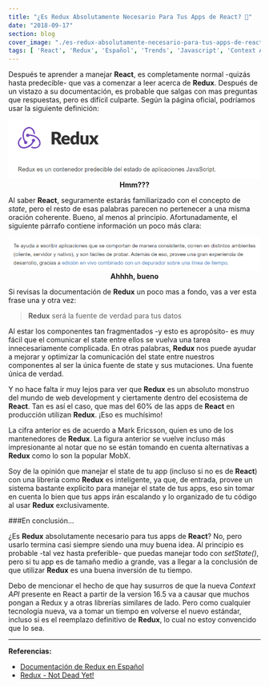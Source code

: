 ```yaml
---
title: "¿Es Redux Absolutamente Necesario Para Tus Apps de React? 🤔"
date: "2018-09-17"
section: blog
cover_image: "./es-redux-absolutamente-necesario-para-tus-apps-de-react.jpg"
tags: [ 'React', 'Redux', 'Español', 'Trends', 'Javascript', 'Context API' ]
---
```


Después te aprender a manejar <span class="react">**React**</span>, es completamente normal -quizás hasta predecible- que vas a comenzar a leer acerca de <span class="redux">**Redux**</span>. Después de un vistazo a su documentación, es probable que salgas con mas preguntas que respuestas, pero es difícil culparte. Según la página oficial, podríamos usar la siguiente definición:

<p style="text-align: center; font-weight: 700;"><img src="./redux-definicion-1.png" alt="Redux definición 1" /> Hmm??? </p>

Al saber <span class="react">**React**</span>, seguramente estarás familiarizado con el concepto de *state*, pero el resto de esas palabras parecen no pertenecer a una misma oración coherente. Bueno, al menos al principio. Afortunadamente, el siguiente párrafo contiene información un poco más clara:

<p style="text-align: center; font-weight: 700;"><img src="./redux-definicion-2.png" alt="Redux definición 2" /> Ahhhh, bueno </p>

Si revisas la documentación de <span class="redux">**Redux**</span> un poco mas a fondo, vas a ver esta frase una y otra vez:

><span class="redux">**Redux**</span> será la fuente de verdad para tus datos

Al estar los componentes tan fragmentados -y esto es apropósito- es muy fácil que el comunicar el state entre ellos se vuelva una tarea innecesariamente complicada. En otras palabras, <span class="redux">**Redux**</span> nos puede ayudar a mejorar y optimizar la comunicación del state entre nuestros componentes al ser la única fuente de state y sus mutaciones. Una fuente única de verdad.

Y no hace falta ir muy lejos para ver que <span class="redux">**Redux**</span> es un absoluto monstruo del mundo de web development y ciertamente dentro del ecosistema de <span class="react">**React**</span>. Tan es así el caso, que mas del 60% de las apps de <span class="react">**React**</span> en producción utilizan <span class="redux">**Redux**</span>. ¡Eso es muchísimo! 

La cifra anterior es de acuerdo a Mark Ericsson, quien es uno de los mantenedores de <span class="redux">**Redux**</span>. La figura anterior se vuelve incluso más impresionante al notar que no se están tomando en cuenta alternativas a <span class="redux">**Redux**</span> como lo son la popular MobX.

Soy de la opinión que manejar el state de tu app (incluso si no es de <span class="react">**React**</span>) con una librería como <span class="redux">**Redux**</span> es inteligente, ya que, de entrada, provee un sistema bastante explicito para manejar el state de tus apps, eso sin tomar en cuenta lo bien que tus apps irán escalando y lo organizado de tu código al usar <span class="redux">**Redux**</span> exclusivamente.

###En conclusión... 

¿Es <span class="redux">**Redux**</span> absolutamente necesario para tus apps de <span class="react">**React**</span>? No, pero usarlo termina casi siempre siendo una muy buena idea. Al principio es probable -tal vez hasta preferible- que puedas manejar todo con *setState()*, pero si tu app es de tamaño medio a grande, vas a llegar a la conclusión de que utilizar <span class="redux">**Redux**</span> es una buena inversión de tu tiempo.

Debo de mencionar el hecho de que hay susurros de que la nueva *Context API* presente en React a partir de la version 16.5 va a causar que muchos pongan a Redux y a otras librerías similares de lado. Pero como cualquier tecnología nueva, va a tomar un tiempo en volverse el nuevo estándar, incluso si es el reemplazo definitivo de <span class="redux">**Redux**</span>, lo cual no estoy convencido que lo sea.

***


**Referencias:**

* [Documentación de Redux en Español](https://es.redux.js.org)
* [Redux - Not Dead Yet!](https://blog.isquaredsoftware.com/2018/03/redux-not-dead-yet/)